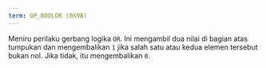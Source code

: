 ```yaml
---
term: OP_BOOLOR (0X9B)
---
```


Meniru perilaku gerbang logika `OR`. Ini mengambil dua nilai di bagian atas tumpukan dan mengembalikan `1` jika salah satu atau kedua elemen tersebut bukan nol. Jika tidak, itu mengembalikan `0`.